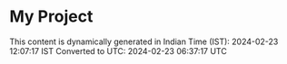 # My Project

This content is dynamically generated in Indian Time (IST): 2024-02-23 12:07:17 IST
Converted to UTC: 2024-02-23 06:37:17 UTC
